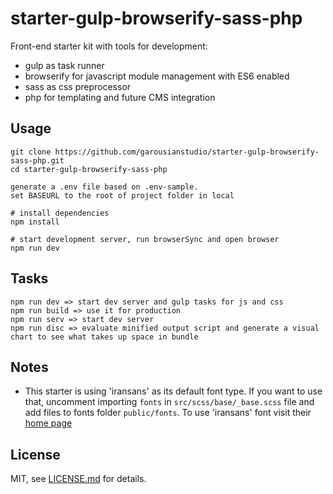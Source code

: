 # starter-gulp-browserify-sass-php
Front-end starter kit with tools for development:

- gulp as task runner
- browserify for javascript module management with ES6 enabled
- sass as css preprocessor
- php for templating and future CMS integration

## Usage
```
git clone https://github.com/garousianstudio/starter-gulp-browserify-sass-php.git
cd starter-gulp-browserify-sass-php

generate a .env file based on .env-sample.
set BASEURL to the root of project folder in local

# install dependencies
npm install

# start development server, run browserSync and open browser
npm run dev
```

## Tasks
```
npm run dev => start dev server and gulp tasks for js and css
npm run build => use it for production
npm run serv => start dev server
npm run disc => evaluate minified output script and generate a visual chart to see what takes up space in bundle
```

## Notes
- This starter is using 'iransans' as its default font type. If you want to use that, uncomment importing `fonts` in `src/scss/base/_base.scss` file and add files to fonts folder `public/fonts`. To use 'iransans' font visit their [home page](http://fontiran.com)

## License
MIT, see [LICENSE.md](https://github.com/garousianstudio/starter-gulp-browserify-sass-php/blob/master/LICENSE) for details.



